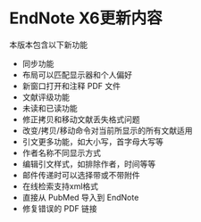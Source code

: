 # EndNote X6更新内容

本版本包含以下新功能

* 同步功能
* 布局可以匹配显示器和个人偏好
* 新窗口打开和注释 PDF 文件
* 文献评级功能
* 未读和已读功能
* 修正拷贝和移动文献丢失格式问题
* 改变/拷贝/移动命令对当前所显示的所有文献适用
* 引文更多功能，如大小写，首字母大写等
* 作者名称不同显示方式
* 编辑引文样式，如排除作者，时间等等
* 邮件传递时可以选择带或不带附件
* 在线检索支持xml格式
* 直接从 PubMed 导入到 EndNote
* 修复错误的 PDF 链接

